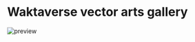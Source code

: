 # Waktaverse vector arts gallery
![preview](https://github.com/rrryuda/gomem-gallery/assets/83178344/2aa175f6-299d-436c-b64e-666a8339790e)
